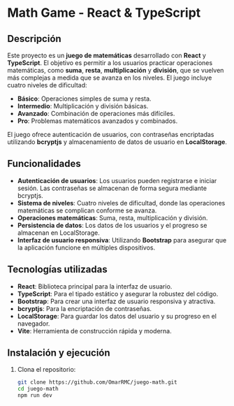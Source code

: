 # Math Game - React & TypeScript

## Descripción

Este proyecto es un **juego de matemáticas** desarrollado con **React** y **TypeScript**. El objetivo es permitir a los usuarios practicar operaciones matemáticas, como **suma**, **resta**, **multiplicación** y **división**, que se vuelven más complejas a medida que se avanza en los niveles. El juego incluye cuatro niveles de dificultad:
- **Básico**: Operaciones simples de suma y resta.
- **Intermedio**: Multiplicación y división básicas.
- **Avanzado**: Combinación de operaciones más difíciles.
- **Pro**: Problemas matemáticos avanzados y combinados.

El juego ofrece autenticación de usuarios, con contraseñas encriptadas utilizando **bcryptjs** y almacenamiento de datos de usuario en **LocalStorage**.

## Funcionalidades

- **Autenticación de usuarios**: Los usuarios pueden registrarse e iniciar sesión. Las contraseñas se almacenan de forma segura mediante bcryptjs.
- **Sistema de niveles**: Cuatro niveles de dificultad, donde las operaciones matemáticas se complican conforme se avanza.
- **Operaciones matemáticas**: Suma, resta, multiplicación y división.
- **Persistencia de datos**: Los datos de los usuarios y el progreso se almacenan en LocalStorage.
- **Interfaz de usuario responsiva**: Utilizando **Bootstrap** para asegurar que la aplicación funcione en múltiples dispositivos.

## Tecnologías utilizadas

- **React**: Biblioteca principal para la interfaz de usuario.
- **TypeScript**: Para el tipado estático y asegurar la robustez del código.
- **Bootstrap**: Para crear una interfaz de usuario responsiva y atractiva.
- **bcryptjs**: Para la encriptación de contraseñas.
- **LocalStorage**: Para guardar los datos del usuario y su progreso en el navegador.
- **Vite**: Herramienta de construcción rápida y moderna.

## Instalación y ejecución

1. Clona el repositorio:
   ```bash
   git clone https://github.com/OmarRMC/juego-math.git
   cd juego-math
   npm run dev 
